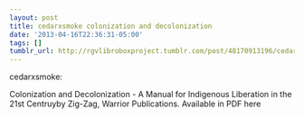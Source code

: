 ```yaml
---
layout: post
title: cedarxsmoke colonization and decolonization
date: '2013-04-16T22:36:31-05:00'
tags: []
tumblr_url: http://rgvlibroboxproject.tumblr.com/post/48170913196/cedarxsmoke-colonization-and-decolonization
---
```

cedarxsmoke:


Colonization and Decolonization - A Manual for Indigenous Liberation in the 21st Centruyby Zig-Zag, Warrior Publications.
Available in PDF here 
